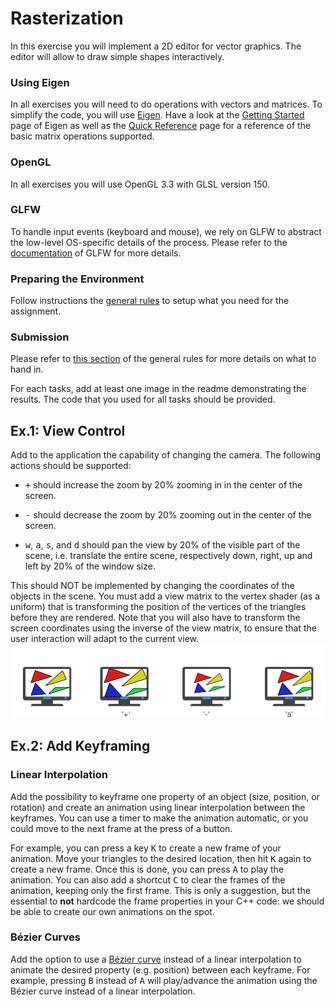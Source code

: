 Rasterization
=============

In this exercise you will implement a 2D editor for vector graphics.
The editor will allow to draw simple shapes interactively.

### Using Eigen

In all exercises you will need to do operations with vectors and matrices. To simplify the code, you will use [Eigen](http://eigen.tuxfamily.org/).
Have a look at the [Getting Started](http://eigen.tuxfamily.org/dox/GettingStarted.html) page of Eigen as well as the [Quick Reference](http://eigen.tuxfamily.org/dox/group__QuickRefPage.html}) page for a reference of the basic matrix operations supported.

### OpenGL

In all exercises you will use OpenGL 3.3 with GLSL version 150.

### GLFW

To handle input events (keyboard and mouse), we rely on GLFW to abstract the low-level OS-specific details of the process. Please refer to the [documentation](http://www.glfw.org/docs/latest/) of GLFW for more details.

### Preparing the Environment

Follow instructions the [general rules](https://github.com/nyu-cg-fall-17/computer-graphics/blob/master/RULES.md) to setup what you need for the assignment.

### Submission

Please refer to [this section](https://github.com/nyu-cg-fall-17/computer-graphics/blob/master/RULES.md#what-to-hand-in) of the general rules for more details on what to hand in.

For each tasks, add at least one image in the readme demonstrating the results.
The code that you used for all tasks should be provided.


Ex.1: View Control
------------------

Add to the application the capability of changing the camera. The following actions should be supported:

- <kbd>+</kbd> should increase the zoom by 20% zooming in in the center of the screen.

- <kbd>-</kbd> should decrease the zoom by 20% zooming out in the center of the screen.

- <kbd>w</kbd>, <kbd>a</kbd>, <kbd>s</kbd>, and <kbd>d</kbd> should pan the view by 20% of the visible part of the scene, i.e. translate the entire scene, respectively down, right, up and left by 20% of the window size.

This should NOT be implemented by changing the coordinates of the objects in the scene. You must add a view matrix to the vertex shader (as a uniform) that is transforming the position of the vertices of the triangles before they are rendered. Note that you will also have to transform the screen coordinates using the inverse of the view matrix, to ensure that the user interaction will adapt to the current view. ![image](img/view.png)


Ex.2: Add Keyframing
--------------------

### Linear Interpolation

Add the possibility to keyframe one property of an object (size, position, or rotation) and create an animation using linear interpolation between the keyframes. You can use a timer to make the animation automatic, or you could move to the next frame at the press of a button.

For example, you can press a key <kbd>K</kbd> to create a new frame of your animation. Move your triangles to the desired location, then hit <kbd>K</kbd> again to create a new frame. Once this is done, you can press <kbd>A</kbd> to play the animation. You can also add a shortcut <kbd>C</kbd> to clear the frames of the animation, keeping only the first frame. This is only a suggestion, but the essential to **not** hardcode the frame properties in your C++ code: we should be able to create our own animations on the spot.

### Bézier Curves

Add the option to use a [Bézier curve](https://en.wikipedia.org/wiki/B%C3%A9zier_curve) instead of a linear interpolation to animate the desired property (e.g. position) between each keyframe. For example, pressing <kbd>B</kbd> instead of <kbd>A</kbd> will play/advance the animation using the Bézier curve instead of a linear interpolation.
